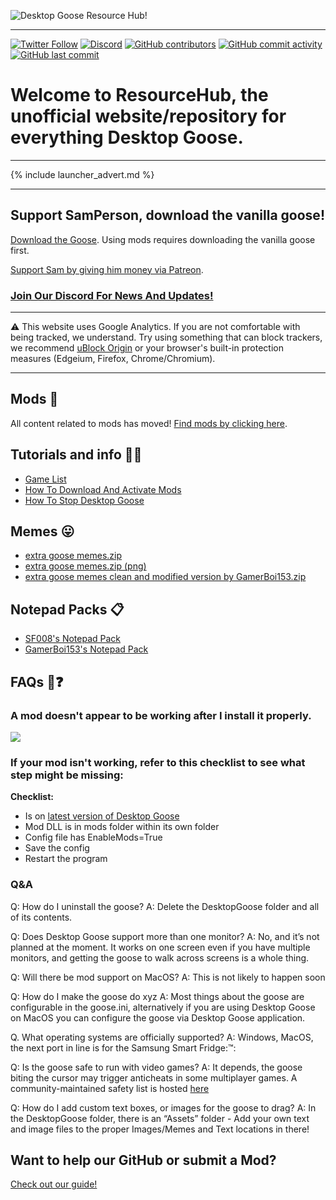 ![Desktop Goose Resource Hub!](https://i.imgur.com/z2Q1REa.png)

---

[![Twitter Follow](https://img.shields.io/twitter/follow/vuk_samhubs?label=Follow%20us%21&style=social)](https://twitter.com/intent/follow?screen_name=vuk_samhubs) [![Discord](https://img.shields.io/discord/717822718728470636?logo=discord&style=social)](https://discord.gg/xQhVPyX) [![GitHub contributors](https://img.shields.io/github/contributors/DesktopGooseUnofficial/ResourceHub?label=Contributors&logo=github&style=social)](https://github.com/DesktopGooseUnofficial/ResourceHub/graphs/contributors) [![GitHub commit activity](https://img.shields.io/github/commit-activity/w/DesktopGooseUnofficial/ResourceHub?label=website%20changes&logo=github&style=social)](https://github.com/DesktopGooseUnofficial/ResourceHub/commits/master) [![GitHub last commit](https://img.shields.io/github/last-commit/DesktopGooseUnofficial/ResourceHub?label=Last%20website%20change&logo=github&style=social)](https://github.com/DesktopGooseUnofficial/ResourceHub/commits/master)

# Welcome to ResourceHub, the unofficial website/repository for everything Desktop Goose.
---
{% include launcher_advert.md %}

---


## Support SamPerson, download the vanilla goose!

[Download the Goose](https://samperson.itch.io/desktop-goose). Using mods requires downloading the vanilla goose first.

[Support Sam by giving him money via Patreon](https://patreon.com/sammakesvr).

### [Join Our Discord For News And Updates!](https://discord.gg/W4kTbaV)

---

⚠️ This website uses Google Analytics. If you are not comfortable with being tracked, we understand. Try using something that can block trackers, we recommend [uBlock Origin](https://github.com/gorhill/ublock#installation) or your browser's built-in protection measures (Edgeium, Firefox, Chrome/Chromium).

---

## Mods 🧩

All content related to mods has moved! [Find mods by clicking here](mods/explore/mods.md).

## Tutorials and info 💁‍♂️

* [Game List](info/GameTestList.md)
* [How To Download And Activate Mods](https://youtu.be/EMsGJrRMLCs?t=33)
* [How To Stop Desktop Goose](https://github.com/DesktopGooseUnoffical/ResourceHub/blob/master/tutorials/StopDesktopGoose.md)

## Memes 😛

* [extra goose memes.zip](https://drive.google.com/open?id=1S2yiLiCbFEkdQM-qZnr1C6QKIfHMxo0E)
* [extra goose memes.zip (png)](https://drive.google.com/open?id=1QxU0p0pKbcg0KcML-9x-DqYQHUCzwSEn)
* [extra goose memes clean and modified version by GamerBoi153.zip](https://drive.google.com/open?id=1jL6vwNph1kP05Ncz_XVOyjncNR3uPDzg)

## Notepad Packs 📋

* [SF008's Notepad Pack](notepads/superflower008.md)
* [GamerBoi153's Notepad Pack](notepads/GamerBoi153sNotepad.md)

## FAQs 🤔❓

### A mod doesn't appear to be working after I install it properly.

![](https://i.imgur.com/pa5u8XB.gif)

### If your mod isn't working, refer to this checklist to see what step might be missing:

**Checklist:**

- Is on [latest version of Desktop Goose](https://samperson.itch.io/desktop-goose)
- Mod DLL is in mods folder within its own folder
- Config file has EnableMods=True
- Save the config
- Restart the program

### Q&A

Q: How do I uninstall the goose?
A: Delete the DesktopGoose folder and all of its contents.

Q: Does Desktop Goose support more than one monitor?
A: No, and it’s not planned at the moment. It works on one screen even if you have multiple monitors, and getting the goose to walk across screens is a whole thing.

Q: Will there be mod support on MacOS?
A: This is not likely to happen soon

Q: How do I make the goose do xyz
A: Most things about the goose are configurable in the goose.ini, alternatively if you are using Desktop Goose on MacOS you can configure the goose via Desktop Goose application. 

Q. What operating systems are officially supported?
A: Windows, MacOS, the next port in line is for the Samsung Smart Fridge:™️:

Q: Is the goose safe to run with video games?
A: It depends, the goose biting the cursor may trigger anticheats in some multiplayer games. A community-maintained safety list is hosted [here](https://desktopgooseunofficial.github.io/ResourceHub/info/GameTestList.html)

Q: How do I add custom text boxes, or images for the goose to drag?
A: In the DesktopGoose folder, there is an “Assets” folder - Add your own text and image files to the proper Images/Memes and Text locations in there!

## Want to help our GitHub or submit a Mod?

[Check out our guide!](https://github.com/DesktopGooseUnofficial/ResourceHub/blob/master/CONTRIBUTING.md)

